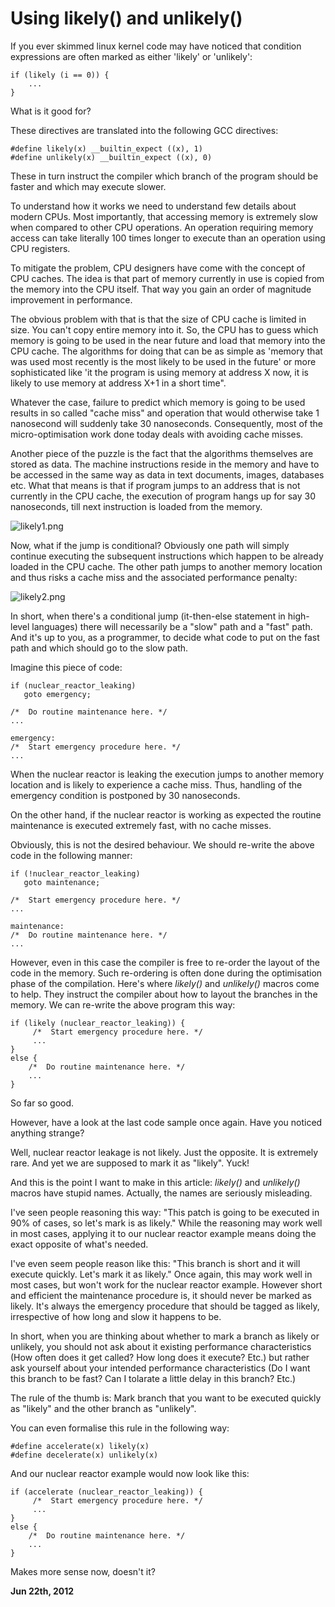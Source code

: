 # Using likely() and unlikely()



If you ever skimmed linux kernel code may have noticed that condition expressions are often marked as either 'likely' or 'unlikely':

    if (likely (i == 0)) {
        ...
    }

What is it good for?

These directives are translated into the following GCC directives:

    #define likely(x) __builtin_expect ((x), 1)
    #define unlikely(x) __builtin_expect ((x), 0)

These in turn instruct the compiler which branch of the program should be faster and which may execute slower.

To understand how it works we need to understand few details about modern CPUs. Most importantly, that accessing memory is extremely slow when compared to other CPU operations. An operation requiring memory access can take literally 100 times longer to execute than an operation using CPU registers.

To mitigate the problem, CPU designers have come with the concept of CPU caches. The idea is that part of memory currently in use is copied from the memory into the CPU itself. That way you gain an order of magnitude improvement in performance.

The obvious problem with that is that the size of CPU cache is limited in size. You can't copy entire memory into it. So, the CPU has to guess which memory is going to be used in the near future and load that memory into the CPU cache. The algorithms for doing that can be as simple as 'memory that was used most recently is the most likely to be used in the future' or more sophisticated like 'it the program is using memory at address X now, it is likely to use memory at address X+1 in a short time".

Whatever the case, failure to predict which memory is going to be used results in so called "cache miss" and operation that would otherwise take 1 nanosecond will suddenly take 30 nanoseconds. Consequently, most of the micro-optimisation work done today deals with avoiding cache misses.

Another piece of the puzzle is the fact that the algorithms themselves are stored as data. The machine instructions reside in the memory and have to be accessed in the same way as data in text documents, images, databases etc. What that means is that if program jumps to an address that is not currently in the CPU cache, the execution of program hangs up for say 30 nanoseconds, till next instruction is loaded from the memory.

![likely1.png](http://250bpm.wdfiles.com/local--files/blog:6/likely1.png)

Now, what if the jump is conditional? Obviously one path will simply continue executing the subsequent instructions which happen to be already loaded in the CPU cache. The other path jumps to another memory location and thus risks a cache miss and the associated performance penalty:

![likely2.png](http://250bpm.wdfiles.com/local--files/blog:6/likely2.png)

In short, when there's a conditional jump (it-then-else statement in high-level languages) there will necessarily be a "slow" path and a "fast" path. And it's up to you, as a programmer, to decide what code to put on the fast path and which should go to the slow path.

Imagine this piece of code:

    if (nuclear_reactor_leaking)
       goto emergency;
    
    /*  Do routine maintenance here. */
    ...
    
    emergency:
    /*  Start emergency procedure here. */
    ...

When the nuclear reactor is leaking the execution jumps to another memory location and is likely to experience a cache miss. Thus, handling of the emergency condition is postponed by 30 nanoseconds.

On the other hand, if the nuclear reactor is working as expected the routine maintenance is executed extremely fast, with no cache misses.

Obviously, this is not the desired behaviour. We should re-write the above code in the following manner:

    if (!nuclear_reactor_leaking)
       goto maintenance;
    
    /*  Start emergency procedure here. */
    ...
    
    maintenance:
    /*  Do routine maintenance here. */
    ...

However, even in this case the compiler is free to re-order the layout of the code in the memory. Such re-ordering is often done during the optimisation phase of the compilation. Here's where _likely()_ and _unlikely()_ macros come to help. They instruct the compiler about how to layout the branches in the memory. We can re-write the above program this way:

    if (likely (nuclear_reactor_leaking)) {
         /*  Start emergency procedure here. */
         ...
    }
    else {
        /*  Do routine maintenance here. */
        ...
    }

So far so good.

However, have a look at the last code sample once again. Have you noticed anything strange?

Well, nuclear reactor leakage is not likely. Just the opposite. It is extremely rare. And yet we are supposed to mark it as "likely". Yuck!

And this is the point I want to make in this article: _likely()_ and _unlikely()_ macros have stupid names. Actually, the names are seriously misleading.

I've seen people reasoning this way: "This patch is going to be executed in 90% of cases, so let's mark is as likely." While the reasoning may work well in most cases, applying it to our nuclear reactor example means doing the exact opposite of what's needed.

I've even seem people reason like this: "This branch is short and it will execute quickly. Let's mark it as likely." Once again, this may work well in most cases, but won't work for the nuclear reactor example. However short and efficient the maintenance procedure is, it should never be marked as likely. It's always the emergency procedure that should be tagged as likely, irrespective of how long and slow it happens to be.

In short, when you are thinking about whether to mark a branch as likely or unlikely, you should not ask about it existing performance characteristics (How often does it get called? How long does it execute? Etc.) but rather ask yourself about your intended performance characteristics (Do I want this branch to be fast? Can I tolarate a little delay in this branch? Etc.)

The rule of the thumb is: Mark branch that you want to be executed quickly as "likely" and the other branch as "unlikely".

You can even formalise this rule in the following way:

    #define accelerate(x) likely(x)
    #define decelerate(x) unlikely(x)

And our nuclear reactor example would now look like this:

    if (accelerate (nuclear_reactor_leaking)) {
         /*  Start emergency procedure here. */
         ...
    }
    else {
        /*  Do routine maintenance here. */
        ...
    }

Makes more sense now, doesn't it?

**Jun 22th, 2012**